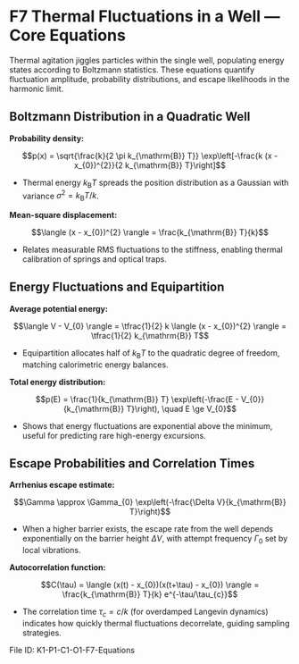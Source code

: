 # F7 Thermal Fluctuations in a Well — Core Equations

Thermal agitation jiggles particles within the single well, populating energy states according to Boltzmann statistics. These equations quantify fluctuation amplitude, probability distributions, and escape likelihoods in the harmonic limit.

## Boltzmann Distribution in a Quadratic Well
**Probability density:**

$$p(x) = \sqrt{\frac{k}{2 \pi k_{\mathrm{B}} T}} \exp\left[-\frac{k (x - x_{0})^{2}}{2 k_{\mathrm{B}} T}\right]$$

- Thermal energy $k_{\mathrm{B}} T$ spreads the position distribution as a Gaussian with variance $\sigma^{2} = k_{\mathrm{B}} T / k$.

**Mean-square displacement:**

$$\langle (x - x_{0})^{2} \rangle = \frac{k_{\mathrm{B}} T}{k}$$

- Relates measurable RMS fluctuations to the stiffness, enabling thermal calibration of springs and optical traps.

## Energy Fluctuations and Equipartition
**Average potential energy:**

$$\langle V - V_{0} \rangle = \tfrac{1}{2} k \langle (x - x_{0})^{2} \rangle = \tfrac{1}{2} k_{\mathrm{B}} T$$

- Equipartition allocates half of $k_{\mathrm{B}} T$ to the quadratic degree of freedom, matching calorimetric energy balances.

**Total energy distribution:**

$$p(E) = \frac{1}{k_{\mathrm{B}} T} \exp\left(-\frac{E - V_{0}}{k_{\mathrm{B}} T}\right), \quad E \ge V_{0}$$

- Shows that energy fluctuations are exponential above the minimum, useful for predicting rare high-energy excursions.

## Escape Probabilities and Correlation Times
**Arrhenius escape estimate:**

$$\Gamma \approx \Gamma_{0} \exp\left(-\frac{\Delta V}{k_{\mathrm{B}} T}\right)$$

- When a higher barrier exists, the escape rate from the well depends exponentially on the barrier height $\Delta V$, with attempt frequency $\Gamma_{0}$ set by local vibrations.

**Autocorrelation function:**

$$C(\tau) = \langle (x(t) - x_{0})(x(t+\tau) - x_{0}) \rangle = \frac{k_{\mathrm{B}} T}{k} e^{-\tau/\tau_{c}}$$

- The correlation time $\tau_{c} = c/k$ (for overdamped Langevin dynamics) indicates how quickly thermal fluctuations decorrelate, guiding sampling strategies.

File ID: K1-P1-C1-O1-F7-Equations
